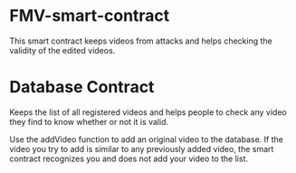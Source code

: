 # FMV-smart-contract
This smart contract keeps videos from attacks and helps checking the validity of the edited videos. 
# Database Contract
Keeps the list of all registered videos and helps people to check any video they find to know whether or not it is valid.

Use the addVideo function to add an original video to the database. If the video you try to add is similar to any previously added video, the smart contract recognizes you and does not add your video to the list. 



